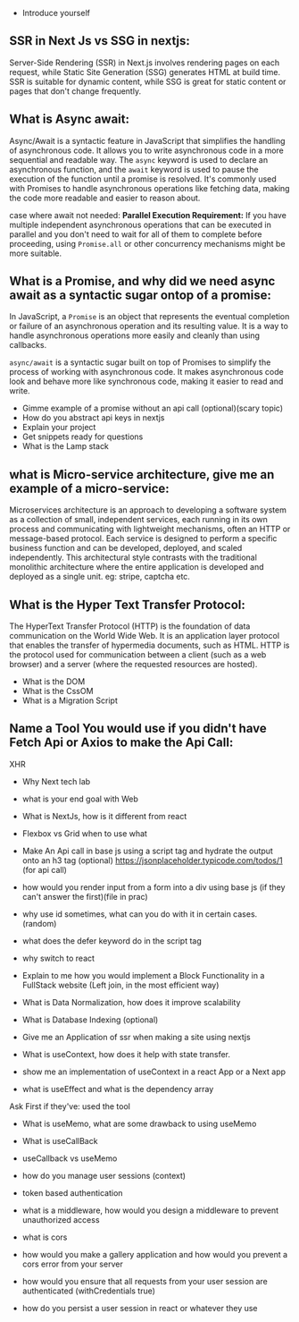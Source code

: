 - Introduce yourself
## SSR in Next Js vs SSG in nextjs:
Server-Side Rendering (SSR) in Next.js involves rendering pages on each request, while Static Site Generation (SSG) generates HTML at build time. SSR is suitable for dynamic content, while SSG is great for static content or pages that don't change frequently.

##  What is Async await:
Async/Await is a syntactic feature in JavaScript that simplifies the handling of asynchronous code. It allows you to write asynchronous code in a more sequential and readable way. The `async` keyword is used to declare an asynchronous function, and the `await` keyword is used to pause the execution of the function until a promise is resolved. It's commonly used with Promises to handle asynchronous operations like fetching data, making the code more readable and easier to reason about.

case where await not needed:
**Parallel Execution Requirement:** If you have multiple independent asynchronous operations that can be executed in parallel and you don't need to wait for all of them to complete before proceeding, using `Promise.all` or other concurrency mechanisms might be more suitable.

## What is a Promise, and why did we need async await as a syntactic sugar ontop of a promise:

In JavaScript, a `Promise` is an object that represents the eventual completion or failure of an asynchronous operation and its resulting value. It is a way to handle asynchronous operations more easily and cleanly than using callbacks.

`async/await` is a syntactic sugar built on top of Promises to simplify the process of working with asynchronous code. It makes asynchronous code look and behave more like synchronous code, making it easier to read and write.

- Gimme example of a promise without an api call (optional)(scary topic)
- How do you abstract api keys in nextjs
- Explain your project 
- Get snippets ready for questions
- What is the Lamp stack
## what is Micro-service architecture, give me an example of a micro-service:

Microservices architecture is an approach to developing a software system as a collection of small, independent services, each running in its own process and communicating with lightweight mechanisms, often an HTTP or message-based protocol. Each service is designed to perform a specific business function and can be developed, deployed, and scaled independently. This architectural style contrasts with the traditional monolithic architecture where the entire application is developed and deployed as a single unit.
eg: stripe, captcha etc.

## What is the Hyper Text Transfer Protocol:
The HyperText Transfer Protocol (HTTP) is the foundation of data communication on the World Wide Web. It is an application layer protocol that enables the transfer of hypermedia documents, such as HTML. HTTP is the protocol used for communication between a client (such as a web browser) and a server (where the requested resources are hosted).


- What is the DOM
- What is the CssOM
- What is a Migration Script
## Name a Tool You would use if you didn't have Fetch Api or Axios to make the Api Call:
XHR


- Why Next tech lab
- what is your end goal with Web
- What is NextJs, how is it different from react
- Flexbox vs Grid when to use what


- Make An Api call in base js using a script tag and hydrate the output onto an h3 tag (optional)
https://jsonplaceholder.typicode.com/todos/1 (for api call)


- how would you render input from a form into a div using base js (if they can't answer the first)(file in prac)


- why use id sometimes, what can you do with it in certain cases. (random)
- what does the defer keyword do in the script tag

- why switch to react


- Explain to me how you would implement a Block Functionality in a FullStack website (Left join, in the most efficient way)

- What is Data Normalization, how does it improve scalability

- What is Database Indexing (optional)

- Give me an Application of ssr when making a site using nextjs

- What is useContext, how does it help with state transfer.

- show me an implementation of useContext in a react App or a Next app

- what is useEffect and what is the dependency array 



 Ask First if they've: used the tool
- What is useMemo, what are some drawback to using useMemo

- What is useCallBack

- useCallback vs useMemo

- how do you manage user sessions (context)

- token based authentication

- what is a middleware, how would you design a middleware to prevent unauthorized access

- what is cors

- how would you make a gallery application and how would you prevent a cors error from your server

- how would you ensure that all requests from your user session are authenticated (withCredentials true)

- how do you persist a user session in react or whatever they use